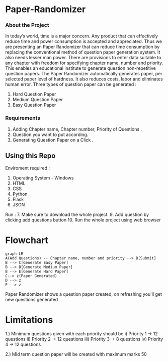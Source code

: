 # Paper-Randomizer

### About the Project 

In today’s world, time is a major concern. Any product that can effectively reduce time and power consumption is accepted and appreciated. Thus we are presenting an Paper Randomizer  that can reduce time consumption by replacing the conventional method of question paper generation system. It also needs lesser man power. There are provisions to enter data suitable to any chapter with freedom for specifying chapter name, number and priority. This enables an educational institute to generate question non-repetitive question papers. The Paper Randomizer automatically generates paper, per selected paper level of hardness. It also reduces costs, labor and eliminates human error. Three types of question paper can be generated : 
1. Hard Question Paper
2. Medium Question Paper
3. Easy Question Paper


### Requirements

1. Adding     Chapter name,  Chapter number,  Priority of Questions . 
2. Question you want to put according.
3. Generating   Question   Paper   on   a   Click .


## Using this Repo

Enviroment required :
1. Operating System - Windows
2. HTML
3. CSS
4. Python
5. Flask
6. JSON

Run :
7. Make sure to download the whole project. 
9. Add question by clicking add questions button
10. Run the whole project using web browser


# Flowchart
```mermaid
graph LR
A(Add Questions) -- Chapter name, number and priority --> B[Submit]
B --> C[Generate Easy Paper]
B --> D[Generate Medium Paper]
B --> E[Generate Hard Paper]
C--> z(Paper Generated)
D --> z
E --> z
```

Paper Randomizer shows a question paper created, on refreshing you'll get new questions generated 

# Limitations
1.) Minimum questions given with each priority should be
  i)   Priority 1 -> 12 questions
  ii)  Priority 2 -> 12 questions
  iii) Priority 3 -> 8 questions
  iv) Priority 4 -> 12 questions
  
2.) Mid term question paper will be created with maximum marks 50

